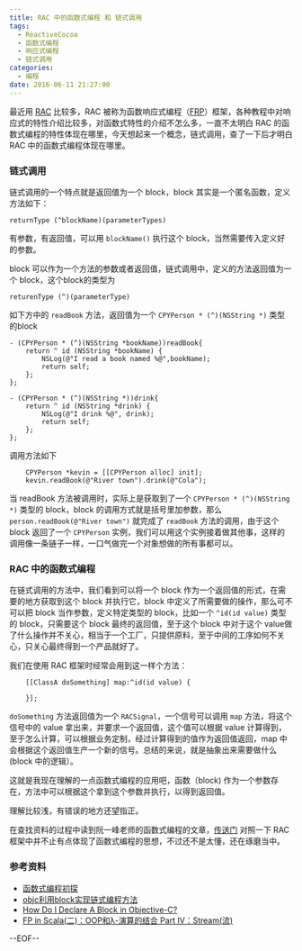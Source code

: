 ```yaml
---
title: RAC 中的函数式编程 和 链式调用
tags:
  - ReactiveCocoa
  - 函数式编程
  - 响应式编程
  - 链式调用
categories:
  - 编程
date: 2016-06-11 21:27:00
---
```


最近用 [RAC](https://github.com/ReactiveCocoa/ReactiveCocoa) 比较多，RAC 被称为函数响应式编程（[FRP](https://en.wikipedia.org/wiki/Functional_reactive_programming)）框架，各种教程中对响应式的特性介绍比较多，对函数式特性的介绍不怎么多，一直不太明白 RAC 的函数式编程的特性体现在哪里，今天想起来一个概念，链式调用，查了一下后才明白 RAC 中的函数式编程体现在哪里。

### 链式调用

链式调用的一个特点就是返回值为一个 block，block 其实是一个匿名函数，定义方法如下：

```
returnType (^blockName)(parameterTypes)
```

有参数，有返回值，可以用 `blockName()` 执行这个 block，当然需要传入定义好的参数。

block 可以作为一个方法的参数或者返回值，链式调用中，定义的方法返回值为一个 block，这个block的类型为

```
returenType (^)(parameterType)
```

如下方中的 `readBook` 方法，返回值为一个 `CPYPerson * (^)(NSString *)` 类型的block

```
- (CPYPerson * (^)(NSString *bookName))readBook{
    return ^ id (NSString *bookName) {
        NSLog(@"I read a book named %@",bookName);
        return self;
    };
};

- (CPYPerson * (^)(NSString *))drink{
    return ^ id (NSString *drink) {
        NSLog(@"I drink %@", drink);
        return self;
    };
};
```

调用方法如下


```
    CPYPerson *kevin = [[CPYPerson alloc] init];
    kevin.readBook(@"River town").drink(@"Cola");
```

当 readBook 方法被调用时，实际上是获取到了一个 `CPYPerson * (^)(NSString *)` 类型的 block，block 的调用方式就是括号里加参数，那么 `person.readBook(@"River town")` 就完成了 `readBook` 方法的调用，由于这个 block 返回了一个 `CPYPerson` 实例，我们可以用这个实例接着做其他事，这样的调用像一条链子一样，一口气做完一个对象想做的所有事都可以。

### RAC 中的函数式编程

在链式调用的方法中，我们看到可以将一个 block 作为一个返回值的形式，在需要的地方获取到这个 block 并执行它，block 中定义了所需要做的操作，那么可不可以把 block 当作参数，定义特定类型的 block，比如一个 `^id(id value)` 类型的 block，只需要这个 block 最终的返回值，至于这个 block 中对于这个 value做了什么操作并不关心，相当于一个工厂，只提供原料，至于中间的工序如何不关心，只关心最终得到一个产品就好了。

我们在使用 RAC 框架时经常会用到这一样个方法：

```
    [[ClassA doSomething] map:^id(id value) {
    
    }];
```

`doSomething` 方法返回值为一个 `RACSignal`，一个信号可以调用 `map` 方法，将这个信号中的 value 拿出来，并要求一个返回值，这个值可以根据 value 计算得到，至于怎么计算，可以根据业务定制，经过计算得到的值作为返回值返回，map 中会根据这个返回值生产一个新的信号。总结的来说，就是抽象出来需要做什么 (block 中的逻辑）。

这就是我现在理解的一点函数式编程的应用吧，函数（block) 作为一个参数存在，方法中可以根据这个拿到这个参数并执行，以得到返回值。

理解比较浅，有错误的地方还望指正。

在查找资料的过程中读到阮一峰老师的函数式编程的文章，[传送门](http://www.ruanyifeng.com/blog/2012/04/functional_programming.html) 对照一下 RAC 框架中并不止有点体现了函数式编程的思想，不过还不是太懂，还在琢磨当中。

### 参考资料
* [函数式编程初探](http://www.ruanyifeng.com/blog/2012/04/functional_programming.html)
* [objc利用block实现链式编程方法](http://www.cnblogs.com/xiaobajiu/p/4772114.html)
* [How Do I Declare A Block in Objective-C?](http://fuckingblocksyntax.com/)
* [FP in Scala(二)：OOP和λ-演算的结合 Part IV：Stream(流)](http://www.shunmian.me/functional%20programming/2015/10/07/Functional-Programming-in-Scala(%E4%BA%8C)_OOP%E5%92%8C%CE%BB-%E6%BC%94%E7%AE%97%E7%9A%84%E7%BB%93%E5%90%88-Part-IV-%E6%B5%81.html)

--EOF--

